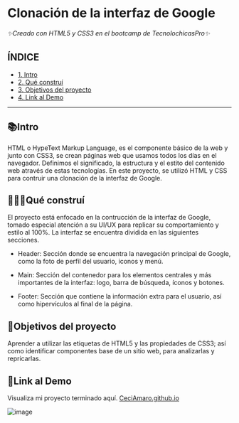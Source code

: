 # Clonación de la interfaz de Google 
###### ✨Creado con HTML5 y CSS3 en el bootcamp de TecnolochicasPro✨

## ÍNDICE
* [1. Intro](https://github.com/CeciAmaro/CeciAmaro.github.io/blob/main/README.md#intro)
* [2. Qué construí](https://github.com/CeciAmaro/CeciAmaro.github.io/blob/main/README.md#qu%C3%A9-constru%C3%AD)
* [3. Objetivos del proyecto](https://github.com/CeciAmaro/CeciAmaro.github.io/blob/main/README.md#objetivos-del-proyecto)
* [4. Link al Demo](https://github.com/CeciAmaro/CeciAmaro.github.io/blob/main/README.md#link-al-demo)

***
## 📚Intro
HTML o HypeText Markup Language, es el componente básico de la web y junto con CSS3, se crean páginas web que usamos todos los días en el navegador. Definimos el significado, la estructura y el estito del contenido web através de estas tecnologías.
En este proyecto, se utilizó HTML y  CSS para contruir una clonación de la interfaz de Google.

## 👩🏻‍💻Qué construí
El proyecto está enfocado  en la contrucción de la interfaz de Google, tomado especial atención a su UI/UX para replicar su comportamiento y estilo al 100%. La interfaz se encuentra dividida en las siguientes secciones.

* Header: Sección donde se encuentra la navegación principal de Google, como la foto de perfil del usuario, iconos y menú.

* Main: Sección del contenedor para los elementos centrales y más importantes de la interfaz: logo, barra de búsqueda, íconos y botones.

* Footer: Sección que contiene la información extra para el usuario, así como hipervículos al final de la página.

## 🎯Objetivos del proyecto
Aprender a utilizar las etiquetas de HTML5 y las propiedades de CSS3; así como identificar componentes base de un sitio web, para analizarlas y repricarlas.

## 👾Link al Demo
Visualiza mi proyecto terminado aquí.
[CeciAmaro.github.io]()

![image](https://user-images.githubusercontent.com/98362297/234747146-f26f886c-e38c-4fe1-8dd1-ef7fe9080545.png)


